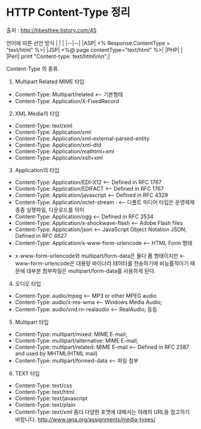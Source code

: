 # HTTP Content-Type 정리

출처 : http://hbesthee.tistory.com/45

언어에 따른 선언 방식
|  |  |
|--|--|
|ASP|	<% Response.ContentType = "text/html" %>|
|JSP|	<%@ page contentType="text/html" %>|
|PHP|	<?PHP header("Content-Type:text/html"); ?>|
|Perl|	print "Content-type: text/html\n\n";|

Content-Type 의 종류.

1) Multipart Related MIME 타입
  - Content-Type: Multipart/related <-- 기본형태
  - Content-Type: Application/X-FixedRecord
2) XML Media의 타입
 - Content-Type: text/xml
 - Content-Type: Application/xml
 - Content-Type: Application/xml-external-parsed-entity
 - Content-Type: Application/xml-dtd
 - Content-Type: Application/mathtml+xml
 - Content-Type: Application/xslt+xml
3) Application의 타입 
 - Content-Type: Application/EDI-X12 <--  Defined in RFC 1767 
 - Content-Type: Application/EDIFACT <--  Defined in RFC 1767 
 - Content-Type: Application/javascript <-- Defined in RFC 4329 
 - Content-Type: Application/octet-stream  : <-- 디폴트 미디어 타입은 운영체제 종종 실행파일, 다운로드를 의미
 - Content-Type: Application/ogg <-- Defined in RFC 3534
 - Content-Type: Application/x-shockwave-flash <-- Adobe Flash files
 - Content-Type: Application/json <-- JavaScript Object Notation JSON; Defined in RFC 4627 
 - Content-Type: Application/x-www-form-urlencode <-- HTML Form 형태
* x-www-form-urlencode와 multipart/form-data은 둘다 폼 형태이지만 x-www-form-urlencode은 대용량 바이너리 테이터를 전송하기에 비능률적이기 때문에 대부분 첨부파일은 multipart/form-data를 사용하게 된다.

4) 오디오 타입
- Content-Type: audio/mpeg <-- MP3 or other MPEG audio
- Content-Type: audio/x-ms-wma <-- Windows Media Audio;
- Content-Type: audio/vnd.rn-realaudio <--  RealAudio;  등등 

5) Multipart 타입
- Content-Type: multipart/mixed: MIME E-mail; 
- Content-Type: multipart/alternative: MIME E-mail;
- Content-Type: multipart/related: MIME E-mail <-- Defined in RFC 2387 and used by MHTML(HTML mail) 
- Content-Type: multipart/formed-data  <-- 파일 첨부
6) TEXT 타입 
- Content-Type: text/css
- Content-Type: text/html
- Content-Type: text/javascript
- Content-Type: text/plain
- Content-Type: text/xml
좀더 다양한 포맷에 대해서는 아래의 URL을 참고하기 바랍니다.
http://www.iana.org/assignments/media-types/
